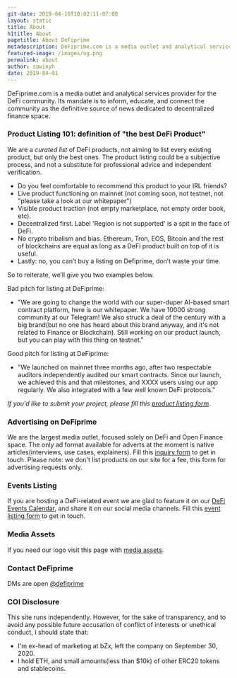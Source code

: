 ```yaml
---
git-date: 2019-04-16T10:02:11-07:00
layout: static
title: About
h1title: About
pagetitle: About DeFiprime   
metadescription: DeFiprime.com is a media outlet and analytical services provider for the DeFi community. Its mandate is to inform, educate, and connect the community as the definitive source of news dedicated to decentralized finance space.
featured-image: /images/og.png
permalink: about
author: sawinyh
date: 2019-04-01
---
```

DeFiprime.com is a media outlet and analytical services provider for the DeFi community. Its mandate is to inform, educate, and connect the community as the definitive source of news dedicated to decentralized finance space.

### Product Listing 101: definition of "the best DeFi Product"
We are a _curated list_ of DeFi products, not aiming to list every existing product, but only the best ones. The product listing could be a subjective process, and not a substitute for professional advice and independent verification.

* Do you feel comfortable to recommend this product to your IRL friends?
* Live product functioning on mainnet (not coming soon, not testnet, not "please take a look at our whitepaper")
* Visible product traction (not empty marketplace, not empty order book, etc).   
* Decentralized first. Label 'Region is not supported' is a spit in the face of DeFi.
* No crypto tribalism and bias. Ethereum, Tron, EOS, Bitcoin and the rest of blockchains are equal as long as a DeFi product built on top of it is useful.
* Lastly: no, you can’t buy a listing on Defiprime, don’t waste your time.

So to reiterate, we’ll give you two examples below.

Bad pitch for listing at DeFiprime:
- "We are going to change the world with our super-duper AI-based smart contract platform, here is our whitepaper. We have 10000 strong community at our Telegram! We also struck a deal of the century with a big brand(but no one has heard about this brand anyway, and it's not related to Finance or Blockchain). Still working on our product launch, but you can play with this thing on testnet."

Good pitch for listing at DeFiprime:
- "We launched on mainnet three months ago, after two respectable auditors independently audited our smart contracts. Since our launch, we achieved this and that milestones, and XXXX users using our app regularly. We also integrated with a few well known DeFi protocols."


*If you'd like to submit your project, please fill this [product listing form](https://sneg55.typeform.com/to/WRFW02).*

### Advertising on DeFiprime

We are the largest media outlet, focused solely on DeFi and Open Finance space. The only ad format available for adverts at the moment is native articles(interviews, use cases, explainers). Fill this [inquiry form](https://sneg55.typeform.com/to/zAR7ZH) to get in touch. Please note: we don't list products on our site for a fee, this form for advertising requests only.

### Events Listing

If you are hosting a DeFi-related event we are glad to feature it on our [DeFi Events Calendar](/events), and share it on our social media channels. Fill this [event listing form](https://sneg55.typeform.com/to/SPrjTk) to get in touch.

### Media Assets

If you need our logo visit this page with [media assets](/media-assets).

### Contact DeFiprime

DMs are open [@defiprime](https://twitter.com/defiprimehq)

### COI Disclosure

This site runs independently. However, for the sake of transparency, and to avoid any possible future accusation of conflict of interests or unethical conduct, I should state that:

- I'm ex-head of marketing at bZx, left the company on September 30, 2020.
- I hold ETH, and small amounts(less than $10k) of other ERC20 tokens and stablecoins.
